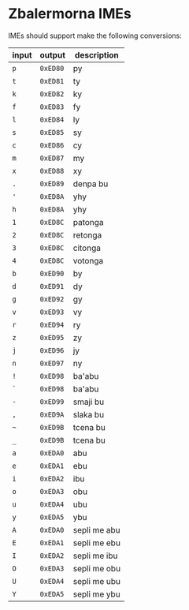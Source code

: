 # Zbalermorna IMEs

IMEs should support make the following conversions:

| input | output | description |
|-------|--------|-------------|
|  `p`  |`0xED80`| py |
|  `t`  |`0xED81`| ty |
|  `k`  |`0xED82`| ky |
|  `f`  |`0xED83`| fy |
|  `l`  |`0xED84`| ly |
|  `s`  |`0xED85`| sy |
|  `c`  |`0xED86`| cy |
|  `m`  |`0xED87`| my |
|  `x`  |`0xED88`| xy |
|  `.`  |`0xED89`| denpa bu |
|  `'`  |`0xED8A`| yhy |
|  `h`  |`0xED8A`| yhy |
|  `1`  |`0xED8C`| patonga |
|  `2`  |`0xED8C`| retonga |
|  `3`  |`0xED8C`| citonga |
|  `4`  |`0xED8C`| votonga |
|  `b`  |`0xED90`| by |
|  `d`  |`0xED91`| dy |
|  `g`  |`0xED92`| gy |
|  `v`  |`0xED93`| vy |
|  `r`  |`0xED94`| ry |
|  `z`  |`0xED95`| zy |
|  `j`  |`0xED96`| jy |
|  `n`  |`0xED97`| ny |
|  `!`  |`0xED98`| ba'abu |
|  <code>`</code>  |`0xED98`| ba'abu |
|  `-`  |`0xED99`| smaji bu |
|  `,`  |`0xED9A`| slaka bu |
|  `~`  |`0xED9B`| tcena bu |
|  `_`  |`0xED9B`| tcena bu |
|  `a`  |`0xEDA0`| abu |
|  `e`  |`0xEDA1`| ebu |
|  `i`  |`0xEDA2`| ibu |
|  `o`  |`0xEDA3`| obu |
|  `u`  |`0xEDA4`| ubu |
|  `y`  |`0xEDA5`| ybu |
|  `A`  |`0xEDA0`| sepli me abu |
|  `E`  |`0xEDA1`| sepli me ebu |
|  `I`  |`0xEDA2`| sepli me ibu |
|  `O`  |`0xEDA3`| sepli me obu |
|  `U`  |`0xEDA4`| sepli me ubu |
|  `Y`  |`0xEDA5`| sepli me ybu |